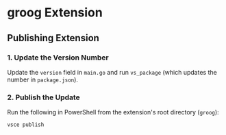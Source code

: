 # groog Extension

## Publishing Extension

### 1. Update the Version Number

Update the `version` field in `main.go` and run `vs_package` (which updates the number in `package.json`).

### 2. Publish the Update

Run the following in PowerShell from the extension's root directory (`groog`):

```
vsce publish
```
